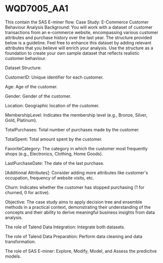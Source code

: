 # WQD7005_AA1
This contain the SAS E-miner flow.
Case Study: E-Commerce Customer Behaviour Analysis 
Background: 
You will work with a dataset of customer transactions from an e-commerce website, encompassing various customer attributes and purchase history over the last year. The structure provided below is a guideline. Feel free to enhance this dataset by adding  relevant attributes that you believe will enrich your analysis. Use the structure as a 
foundation to create your own sample dataset that reflects realistic customer behaviour. 

Dataset Structure: 

CustomerID: Unique identifier for each customer. 

Age: Age of the customer. 

Gender: Gender of the customer. 

Location: Geographic location of the customer. 

MembershipLevel: Indicates the membership level (e.g., Bronze, Silver, Gold, Platinum). 

TotalPurchases: Total number of purchases made by the customer. 

TotalSpent: Total amount spent by the customer. 

FavoriteCategory: The category in which the customer most frequently shops (e.g., Electronics, Clothing, Home Goods). 

LastPurchaseDate: The date of the last purchase. 

[Additional Attributes]: Consider adding more attributes like customer's occupation, frequency of website visits, etc. 

Churn: Indicates whether the customer has stopped purchasing (1 for churned, 0 for active).

Objective: 
The case study aims to apply decision tree and ensemble methods in a practical context, demonstrating their understanding of the concepts and their ability to derive meaningful business insights from data analysis. 

The role of Talend Data Integration:
Integrate both datasets.

The role of Talend Data Preparation:
Perform data cleaning and data transformation.

The role of SAS E-miner:
Explore, Modify, Model, and Assess the predicitve models.
